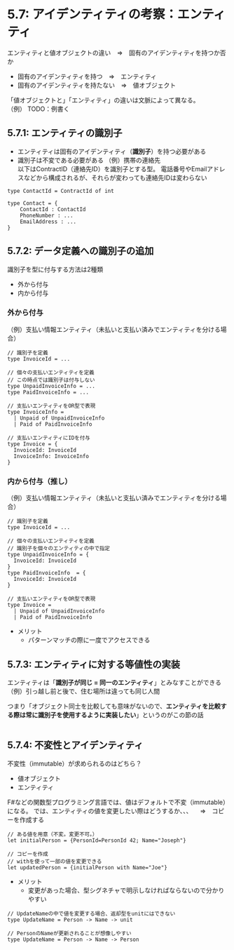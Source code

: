 # 5.7: アイデンティティの考察：エンティティ
エンティティと値オブジェクトの違い　⇒　固有のアイデンティティを持つか否か<br>
* 固有のアイデンティティを持つ　⇒　エンティティ
* 固有のアイデンティティを持たない　⇒　値オブジェクト

「値オブジェクトと」「エンティティ」の違いは文脈によって異なる。<br>
（例）
TODO：例書く

## 5.7.1: エンティティの識別子
* エンティティは固有のアイデンティティ（**識別子**）を持つ必要がある<br>
* 識別子は不変である必要がある
（例）携帯の連絡先<br>
以下はContractID（連絡先ID）を識別子とする型。
電話番号やEmailアドレスなどから構成されるが、それらが変わっても連絡先IDは変わらない

```
type ContactId = ContractId of int

type Contact = {
    ContactId : ContactId
    PhoneNumber : ...
    EmailAddress : ...
}
```


## 5.7.2: データ定義への識別子の追加
識別子を型に付与する方法は2種類
* 外から付与
* 内から付与

### 外から付与
（例）支払い情報エンティティ（未払いと支払い済みでエンティティを分ける場合）
```
// 識別子を定義
type InvoiceId = ...

// 個々の支払いエンティティを定義
// この時点では識別子は付与しない
type UnpaidInvoiceInfo = ...
type PaidInvoiceInfo = ...

// 支払いエンティティをOR型で表現
type InvoiceInfo =
  | Unpaid of UnpaidInvoiceInfo
  | Paid of PaidInvoiceInfo

// 支払いエンティティにIDを付与
type Invoice = {
  InvoiceId: InvoiceId
  InvoiceInfo: InvoiceInfo
}
```

### 内から付与（推し）
（例）支払い情報エンティティ（未払いと支払い済みでエンティティを分ける場合）
```
// 識別子を定義
type InvoiceId = ...

// 個々の支払いエンティティを定義
// 識別子を個々のエンティティの中で指定
type UnpaidInvoiceInfo = {
  InvoiceId: InvoiceId
}
type PaidInvoiceInfo  = {
  InvoiceId: InvoiceId
}

// 支払いエンティティをOR型で表現
type Invoice =
  | Unpaid of UnpaidInvoiceInfo
  | Paid of PaidInvoiceInfo
```

* メリット
  * パターンマッチの際に一度でアクセスできる

## 5.7.3: エンティティに対する等値性の実装
エンティティは「**識別子が同じ = 同一のエンティティ**」とみなすことができる
（例）引っ越し前と後で、住む場所は違っても同じ人間

つまり「オブジェクト同士を比較しても意味がないので、**エンティティを比較する際は常に識別子を使用するように実装したい**」というのがこの節の話

```

```

## 5.7.4: 不変性とアイデンティティ
不変性（immutable）が求められるのはどちら？
* 値オブジェクト
* エンティティ

F#などの関数型プログラミング言語では、値はデフォルトで不変（immutable）になる。
では、エンティティの値を変更したい際はどうするか、、、
　⇒　コピーを作成する

```
// ある値を用意（不変。変更不可。）
let initialPerson = {PersonId=PersonId 42; Name="Joseph"}

// コピーを作成
// withを使って一部の値を変更できる
let updatedPerson = {initialPerson with Name="Joe"}
```

* メリット
  * 変更があった場合、型シグネチャで明示しなければならないので分かりやすい

```
// UpdateNameの中で値を変更する場合、返却型をunitにはできない
type UpdateName = Person -> Name -> unit

// PersonのNameが更新されることが想像しやすい
type UpdateName = Person -> Name -> Person
```

